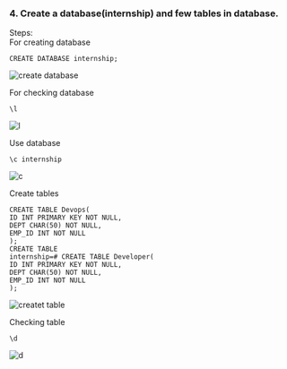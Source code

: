 ### 4. Create a database(internship) and few tables in database.
Steps:<br/>
For creating database<br/>
```
CREATE DATABASE internship;
```
![create database](https://user-images.githubusercontent.com/53372486/143779076-7016eda1-2135-4b28-b55c-25c59c3c722f.png)<br/>

For checking database<br/>
```
\l
```
![l](https://user-images.githubusercontent.com/53372486/143779073-bf76c842-4105-4663-a77b-a31680021299.png)<br/>

Use database<br/>
```
\c internship
```
![c](https://user-images.githubusercontent.com/53372486/143779075-a3c58fff-db9b-4480-9602-e819a6f87eca.png)<br/>

Create tables<br/>
```
CREATE TABLE Devops(
ID INT PRIMARY KEY NOT NULL,
DEPT CHAR(50) NOT NULL,
EMP_ID INT NOT NULL
);
CREATE TABLE
internship=# CREATE TABLE Developer(
ID INT PRIMARY KEY NOT NULL,
DEPT CHAR(50) NOT NULL,
EMP_ID INT NOT NULL
);
```
![createt table](https://user-images.githubusercontent.com/53372486/143779078-910d1d83-8742-4f38-909f-81b10cfa4e8d.png)<br/>

Checking table<br/>
```
\d
```
![d](https://user-images.githubusercontent.com/53372486/143779071-63c3707b-e83b-4aa0-a20c-f2635cfd612d.png)<br/>



